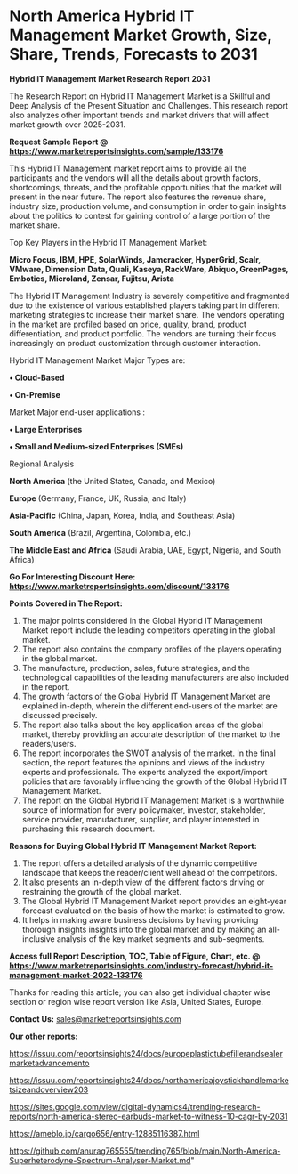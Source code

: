 # North America Hybrid IT Management Market Growth, Size, Share, Trends, Forecasts to 2031

<strong>Hybrid IT Management Market Research Report 2031</strong>

The Research Report on Hybrid IT Management Market is a Skillful and Deep Analysis of the Present Situation and Challenges. This research report also analyzes other important trends and market drivers that will affect market growth over 2025-2031.

<strong>Request Sample Report @ <a href=https://www.marketreportsinsights.com/sample/133176>https://www.marketreportsinsights.com/sample/133176</a></strong>

This Hybrid IT Management market report aims to provide all the participants and the vendors will all the details about growth factors, shortcomings, threats, and the profitable opportunities that the market will present in the near future. The report also features the revenue share, industry size, production volume, and consumption in order to gain insights about the politics to contest for gaining control of a large portion of the market share.

Top Key Players in the Hybrid IT Management Market:

<strong>Micro Focus, IBM, HPE, SolarWinds, Jamcracker, HyperGrid, Scalr, VMware, Dimension Data, Quali, Kaseya, RackWare, Abiquo, GreenPages, Embotics, Microland, Zensar, Fujitsu, Arista</strong>

The Hybrid IT Management Industry is severely competitive and fragmented due to the existence of various established players taking part in different marketing strategies to increase their market share. The vendors operating in the market are profiled based on price, quality, brand, product differentiation, and product portfolio. The vendors are turning their focus increasingly on product customization through customer interaction.

Hybrid IT Management Market Major Types are:

<strong>• Cloud-Based

• On-Premise</strong>

Market Major end-user applications :

<strong>• Large Enterprises

• Small and Medium-sized Enterprises (SMEs)</strong>

Regional Analysis

</u><strong><b>North America</b></strong> (the United States, Canada, and Mexico)

<strong><b>Europe </b></strong>(Germany, France, UK, Russia, and Italy)

<strong><b>Asia-Pacific</b></strong> (China, Japan, Korea, India, and Southeast Asia)

<strong><b>South America</b></strong> (Brazil, Argentina, Colombia, etc.)

<strong><b>The Middle East and Africa</b></strong> (Saudi Arabia, UAE, Egypt, Nigeria, and South Africa)

<strong>Go For Interesting Discount Here: <a href=https://www.marketreportsinsights.com/discount/133176>https://www.marketreportsinsights.com/discount/133176</a></strong>

<strong>Points Covered in The Report:</strong>
<ol>
  <li>The major points considered in the Global Hybrid IT Management Market report include the leading competitors operating in the global market.</li>
  <li>The report also contains the company profiles of the players operating in the global market.</li>
  <li>The manufacture, production, sales, future strategies, and the technological capabilities of the leading manufacturers are also included in the report.</li>
  <li>The growth factors of the Global Hybrid IT Management Market are explained in-depth, wherein the different end-users of the market are discussed precisely.</li>
  <li>The report also talks about the key application areas of the global market, thereby providing an accurate description of the market to the readers/users.</li>
  <li>The report incorporates the SWOT analysis of the market. In the final section, the report features the opinions and views of the industry experts and professionals. The experts analyzed the export/import policies that are favorably influencing the growth of the Global Hybrid IT Management Market.</li>
  <li>The report on the Global Hybrid IT Management Market is a worthwhile source of information for every policymaker, investor, stakeholder, service provider, manufacturer, supplier, and player interested in purchasing this research document.</li>
</ol>
<strong>Reasons for Buying Global Hybrid IT Management Market Report:</strong>

<ol>
  <li>The report offers a detailed analysis of the dynamic competitive landscape that keeps the reader/client well ahead of the competitors.</li>
  <li>It also presents an in-depth view of the different factors driving or restraining the growth of the global market.</li>
  <li>The Global Hybrid IT Management Market report provides an eight-year forecast evaluated on the basis of how the market is estimated to grow.</li>
  <li>It helps in making aware business decisions by having providing thorough insights insights into the global market and by making an all-inclusive analysis of the key market segments and sub-segments.</li>
</ol>
<strong>Access full Report Description, TOC, Table of Figure, Chart, etc. @ <a href=https://www.marketreportsinsights.com/industry-forecast/hybrid-it-management-market-2022-133176>https://www.marketreportsinsights.com/industry-forecast/hybrid-it-management-market-2022-133176</a></strong>


Thanks for reading this article; you can also get individual chapter wise section or region wise report version like Asia, United States, Europe.

<strong>Contact Us:</strong>
sales@marketreportsinsights.com

<strong>Our other reports:</strong>

<a href=https://issuu.com/reportsinsights24/docs/europeplastictubefillerandsealermarketadvancemento>https://issuu.com/reportsinsights24/docs/europeplastictubefillerandsealermarketadvancemento</a>

<a href=https://issuu.com/reportsinsights24/docs/northamericajoystickhandlemarketsizeandoverview203>https://issuu.com/reportsinsights24/docs/northamericajoystickhandlemarketsizeandoverview203</a>

<a href=https://sites.google.com/view/digital-dynamics4/trending-research-reports/north-america-stereo-earbuds-market-to-witness-10-cagr-by-2031>https://sites.google.com/view/digital-dynamics4/trending-research-reports/north-america-stereo-earbuds-market-to-witness-10-cagr-by-2031</a>

<a href=https://ameblo.jp/cargo656/entry-12885116387.html>https://ameblo.jp/cargo656/entry-12885116387.html</a>

<a href=https://github.com/anurag765555/trending765/blob/main/North-America-Superheterodyne-Spectrum-Analyser-Market.md>https://github.com/anurag765555/trending765/blob/main/North-America-Superheterodyne-Spectrum-Analyser-Market.md</a>"
